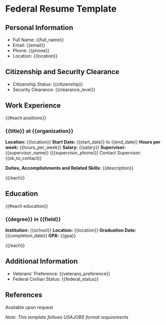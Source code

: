 # Federal Resume Template

## Personal Information
- Full Name: {{full_name}}
- Email: {{email}}
- Phone: {{phone}}
- Location: {{location}}

## Citizenship and Security Clearance
- Citizenship Status: {{citizenship}}
- Security Clearance: {{clearance_level}}

## Work Experience
{{#each positions}}
### {{title}} at {{organization}}
**Location:** {{location}}
**Start Date:** {{start_date}} to {{end_date}}
**Hours per week:** {{hours_per_week}}
**Salary:** {{salary}}
**Supervisor:** {{supervisor_name}} ({{supervisor_phone}})
Contact Supervisor: {{ok_to_contact}}

**Duties, Accomplishments and Related Skills:**
{{description}}

{{/each}}

## Education
{{#each education}}
### {{degree}} in {{field}}
**Institution:** {{school}}
**Location:** {{location}}
**Graduation Date:** {{completion_date}}
**GPA:** {{gpa}}

{{/each}}

## Additional Information
- Veterans' Preference: {{veterans_preference}}
- Federal Civilian Status: {{federal_status}}

## References
Available upon request

_Note: This template follows USAJOBS format requirements_
